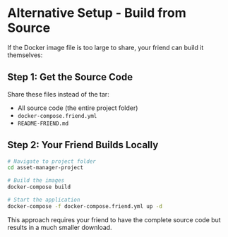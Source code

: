 # Alternative Setup - Build from Source

If the Docker image file is too large to share, your friend can build it themselves:

## Step 1: Get the Source Code
Share these files instead of the tar:
- All source code (the entire project folder)
- `docker-compose.friend.yml` 
- `README-FRIEND.md`

## Step 2: Your Friend Builds Locally
```bash
# Navigate to project folder
cd asset-manager-project

# Build the images
docker-compose build

# Start the application  
docker-compose -f docker-compose.friend.yml up -d
```

This approach requires your friend to have the complete source code but results in a much smaller download.